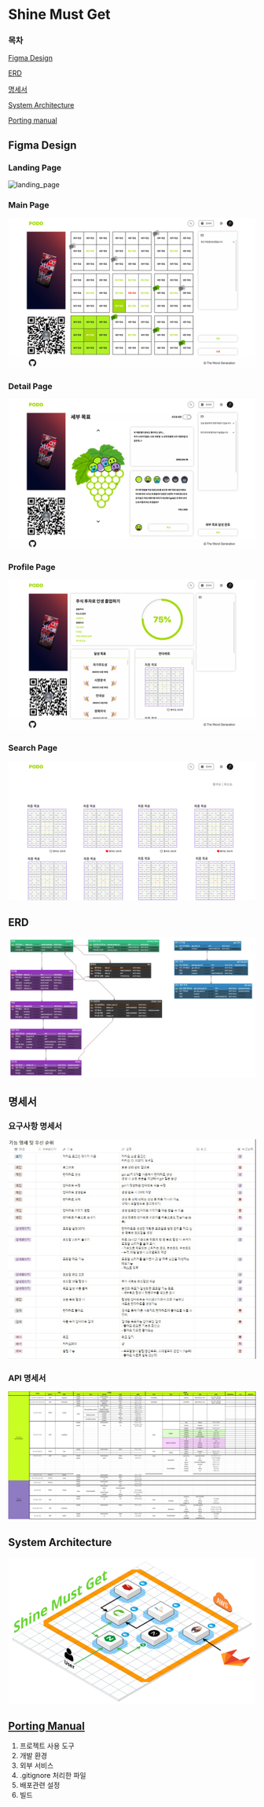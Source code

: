 <h1>Shine Must Get</h1>

### 목차 <a id="context"></a>

[Figma Design](#figma-design)

[ERD](#erd)

[명세서](#명세서)

[System Architecture](#system-architecture)

[Porting manual](#porting-manual)

## Figma Design

### Landing Page

![landing_page](./assets/landing_page.png)

### Main Page

![main_page](./assets/main_page.png)

### Detail Page

![detail_page](./assets/detail_page.png)

### Profile Page

![profile_page](./assets/profile_page.png)

### Search Page

![search_page](./assets/search_page.png)

## ERD

![ERD](./assets/erd.png)

## 명세서

### 요구사항 명세서

![requirements](./assets/requirements.png)

### API 명세서

![api](./assets/api.png)

## System Architecture

![architecture](./assets/architecture.png)

## [Porting Manual](./PORTING_MANUAL.md)

1. 프로젝트 사용 도구
2. 개발 환경
3. 외부 서비스
4. .gitignore 처리한 파일
5. 배포관련 설정
6. 빌드
